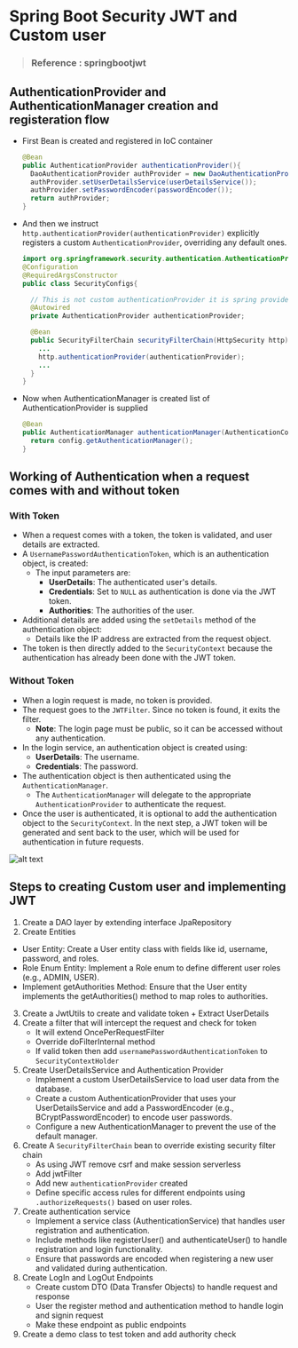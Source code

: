 # Spring Boot Security JWT and Custom user

> ### Reference : springbootjwt

## AuthenticationProvider and AuthenticationManager creation and registeration flow
- First Bean is created and registered in IoC container
   
    ```java
    @Bean 
    public AuthenticationProvider authenticationProvider(){
      DaoAuthenticationProvider authProvider = new DaoAuthenticationProvider();
      authProvider.setUserDetailsService(userDetailsService());
      authProvider.setPasswordEncoder(passwordEncoder());
      return authProvider;
    }
    ```

- And then we instruct `http.authenticationProvider(authenticationProvider)` explicitly registers a custom `AuthenticationProvider`, overriding any default ones.

    ```java
    import org.springframework.security.authentication.AuthenticationProvider;
    @Configuration
    @RequiredArgsConstructor
    public class SecurityConfigs{

      // This is not custom authenticationProvider it is spring provided
      @Autowired
      private AuthenticationProvider authenticationProvider;

      @Bean
      public SecurityFilterChain securityFilterChain(HttpSecurity http) throws Exception {
        ...
        http.authenticationProvider(authenticationProvider);
        ...
      }
    }
    ```
  
- Now when AuthenticationManager is created list of AuthenticationProvider is supplied
    
    ```java
    @Bean 
    public AuthenticationManager authenticationManager(AuthenticationConfiguration config)throws Exception{
      return config.getAuthenticationManager();
    }
    ```


## Working of Authentication when a request comes with and without token

### With Token  
- When a request comes with a token, the token is validated, and user details are extracted.
- A `UsernamePasswordAuthenticationToken`, which is an authentication object, is created:
  - The input parameters are:
    - **UserDetails**: The authenticated user's details.
    - **Credentials**: Set to `NULL` as authentication is done via the JWT token.
    - **Authorities**: The authorities of the user.
- Additional details are added using the `setDetails` method of the authentication object:
  - Details like the IP address are extracted from the request object.
- The token is then directly added to the `SecurityContext` because the authentication has already been done with the JWT token.

### Without Token  
- When a login request is made, no token is provided.
- The request goes to the `JWTFilter`. Since no token is found, it exits the filter.
  - **Note**: The login page must be public, so it can be accessed without any authentication.
- In the login service, an authentication object is created using:
  - **UserDetails**: The username.
  - **Credentials**: The password.
- The authentication object is then authenticated using the `AuthenticationManager`.
  - The `AuthenticationManager` will delegate to the appropriate `AuthenticationProvider` to authenticate the request.
- Once the user is authenticated, it is optional to add the authentication object to the `SecurityContext`. In the next step, a JWT token will be generated and sent back to the user, which will be used for authentication in future requests.

![alt text](./images/image6.png)

## Steps to creating Custom user and implementing JWT
1. Create a DAO layer by extending interface JpaRepository
2. Create Entities 
  - User Entity: Create a User entity class with fields like id, username, password, and roles.
  - Role Enum Entity: Implement a Role enum to define different user roles (e.g., ADMIN, USER).
  - Implement getAuthorities Method: Ensure that the User entity implements the getAuthorities() method to map roles to authorities.
3. Create a JwtUtils to create and validate token + Extract UserDetails
4. Create a filter that will intercept the request and check for token 
    - It will extend OncePerRequestFilter
    - Override doFilterInternal method
    - If valid token then add `usernamePasswordAuthenticationToken` to `SecurityContextHolder`
5. Create UserDetailsService and Authentication Provider
    - Implement a custom UserDetailsService to load user data from the database.
    - Create a custom AuthenticationProvider that uses your UserDetailsService and add a PasswordEncoder (e.g., BCryptPasswordEncoder) to encode user passwords.
    - Configure a new AuthenticationManager to prevent the use of the default manager.
6. Create A `SecurityFilterChain` bean to override existing security filter chain
    - As using JWT remove csrf and make session serverless
    - Add jwtFilter 
    - Add new `authenticationProvider` created
    - Define specific access rules for different endpoints using `.authorizeRequests()` based on user roles.
7. Create authentication service
    - Implement a service class (AuthenticationService) that handles user registration and authentication.
    - Include methods like registerUser() and authenticateUser() to handle registration and login functionality.
    - Ensure that passwords are encoded when registering a new user and validated during authentication.
8. Create LogIn and LogOut Endpoints
    - Create custom DTO (Data Transfer Objects) to handle request and response
    - User the register method and authentication method to handle login and signin request
    - Make these endpoint as public endpoints
9. Create a demo class to test token and add authority check 

